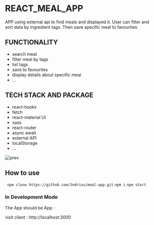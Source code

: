 # REACT_MEAL_APP
APP using external api to find meals and displayed it. User can filter and sort data by ingredient tags. Then save specific meal to favourites.


## FUNCTIONALITY

- search meal
- filter meal by tags
- list tags 
- save to favourites
- display details about specific meal
- ...

## TECH STACK AND PACKAGE

- react-hooks 
- fetch
- react-material UI
- sass
- react-router 
- async await
- external API
- localStorage
- ...

![prev](https://raw.githubusercontent.com/3ndrius/meal-app/master/meal-app.png)


## How to use
 ` npm clone https://github.com/3ndrius/meal-app.git`
 `npm i`
 `npm start`
 

### In Development Mode

The App should be App :

visit client : http://localhost:3000
